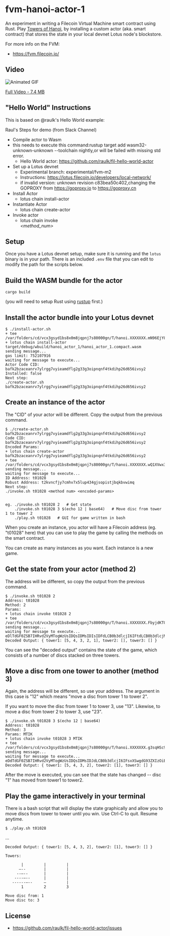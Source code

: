fvm-hanoi-actor-1
===

An experiment in writing a Filecoin Virtual Machine smart contract using Rust. Play [Towers of Hanoi](https://en.wikipedia.org/wiki/Tower_of_Hanoi), by installing a custom actor (aka. smart contract) that stores the state in your local devnet Lotus node's blockstore.

For more info on the FVM:

* https://fvm.filecoin.io/

## Video

![Animated GIF](https://ipfs.io/ipfs/QmdW8AXRYAfCNQ3aZHSSc2FWRkEGxJXewqZTrT7Asjcs4m/fvm-hanoi.gif)

[Full Video - 7.4 MB](https://ipfs.io/ipfs/QmdW8AXRYAfCNQ3aZHSSc2FWRkEGxJXewqZTrT7Asjcs4m/fvm-hanoi.mp4)

## "Hello World" Instructions

This is based on @raulk's Hello World example:

Raul's Steps for demo (from Slack Channel)

* Compile actor to Wasm
* this needs to execute this command:rustup target add wasm32-unknown-unknown --toolchain nightly,or will be failed with missing std error.
  * Hello World actor: https://github.com/raulk/fil-hello-world-actor
* Set up a Lotus devnet
  * Experimental branch: experimental/fvm-m2
  * Instructions: https://lotus.filecoin.io/developers/local-network/
  * if invalid version: unknown revision c83bea50c402,changing the GOPROXY from https://goproxy.io to https://goproxy.cn
* Install Actor
  * lotus chain install-actor <path-to-wasm-bytecode>
* Instantiate Actor
  * lotus chain create-actor <code-cid> <encoded-params>
* Invoke actor
  * lotus chain invoke <address> <method_num>

## Setup

Once you have a Lotus devnet setup, make sure it is running and the `lotus` binary is in your path. There is an included `.env` file that you can edit to modify the path for the scripts below.

## Build the WASM bundle for the actor

`cargo build`

(you will need to setup Rust using [rustup](https://rustup.rs/) first.)

## Install the actor bundle into your Lotus devnet

```
$ ./install-actor.sh 
+ tee /var/folders/cd/vcx3gsyd1bs8x0m8jqpnj7s80000gn/T/hanoi.XXXXXXX.mN96EjY8/output.log
+ lotus chain install-actor target/debug/wbuild/hanoi_actor_1/hanoi_actor_1.compact.wasm
sending message...
gas limit: 752107916
waiting for message to execute...
Actor Code CID: bafk2bzaceanrv7ylrgg7vyieamdflg2g33g3oipnqnf4tkdihp26d656ivsy2
Installed: false
Next step:
./create-actor.sh bafk2bzaceanrv7ylrgg7vyieamdflg2g33g3oipnqnf4tkdihp26d656ivsy2
```

## Create an instance of the actor

The "CID" of your actor will be different. Copy the output from the previous command.

```
$ ./create-actor.sh bafk2bzaceanrv7ylrgg7vyieamdflg2g33g3oipnqnf4tkdihp26d656ivsy2
Code CID: bafk2bzaceanrv7ylrgg7vyieamdflg2g33g3oipnqnf4tkdihp26d656ivsy2
Encoded Params:
+ lotus chain create-actor bafk2bzaceanrv7ylrgg7vyieamdflg2g33g3oipnqnf4tkdihp26d656ivsy2
+ tee /var/folders/cd/vcx3gsyd1bs8x0m8jqpnj7s80000gn/T/hanoi.XXXXXXX.wQ1XVwx3/output.log
sending message...
waiting for message to execute...
ID Address: t01028
Robust Address: t2kvncfjy7cmhv7x5lup434gjsopistjbqkbvwimq
Next step:
./invoke.sh t01028 <method num> <encoded-params>


eg. ./invoke.sh t01028 2   # Get state
    ./invoke.sh t01028 3 $(echo 12 | base64)   # Move disc from tower 1 to tower 2
    ./play.sh t01028   # GUI for game written in bash
```

When you create an instance, you actor will have a Filecoin address (eg. "t01028" here)
that you can use to play the game by calling the methods on the smart contract.

You can create as many instances as you want. Each instance is a new game.

## Get the state from your actor (method 2)

The address will be different, so copy the output from the previous command.

```
$ ./invoke.sh t01028 2
Address: t01028
Method: 2
Params:
+ lotus chain invoke t01028 2
+ tee /var/folders/cd/vcx3gsyd1bs8x0m8jqpnj7s80000gn/T/hanoi.XXXXXXX.FbyjdKT0/output.log
sending message...
waiting for message to execute...
eDlTdGF0ZSB7IHRvd2VyMTogWzUsIDQsIDMsIDIsIDFdLCB0b3dlcjI6IFtdLCB0b3dlcjM6IFtdIH0=
Decoded Output: { tower1: [5, 4, 3, 2, 1], tower2: [], tower3: [] }
```

You can see the "decoded output" contains the state of the game, which consists of a number of discs stacked on three towers.

## Move a disc from one tower to another (method 3)

Again, the address will be different, so use your address. The argument in this
case is "12" which means "move a disc from tower 1 to tower 2".

If you want to move the disc from tower 1 to tower 3, use "13". Likewise, to
move a disc from tower 2 to tower 3, use "23".

```
$ ./invoke.sh t01028 3 $(echo 12 | base64)
Address: t01028
Method: 3
Params: MTIK
+ lotus chain invoke t01028 3 MTIK
+ tee /var/folders/cd/vcx3gsyd1bs8x0m8jqpnj7s80000gn/T/hanoi.XXXXXXX.g3sqHSc9/output.log
sending message...
waiting for message to execute...
eDdTdGF0ZSB7IHRvd2VyMTogWzUsIDQsIDMsIDJdLCB0b3dlcjI6IFsxXSwgdG93ZXIzOiBbXSB9
Decoded Output: { tower1: [5, 4, 3, 2], tower2: [1], tower3: [] }
```

After the move is executed, you can see that the state has changed -- disc "1" has moved from tower1 to tower2.

## Play the game interactively in your terminal

There is a bash script that will display the state graphically and allow you to move discs from tower to tower until you win. Use Ctrl-C to quit. Resume anytime.

```
$ ./play.sh t01028
```

...

```
Decoded Output: { tower1: [5, 4, 3, 2], tower2: [1], tower3: [] }

Towers:

       |         |         |    
      —--        |         |    
     --—--       |         |    
    ----—--      |         |    
   ------—--     —         |    
       1         2         3

Move disc from: 1
Move disc to: 3
```

## License

* https://github.com/raulk/fil-hello-world-actor/issues
